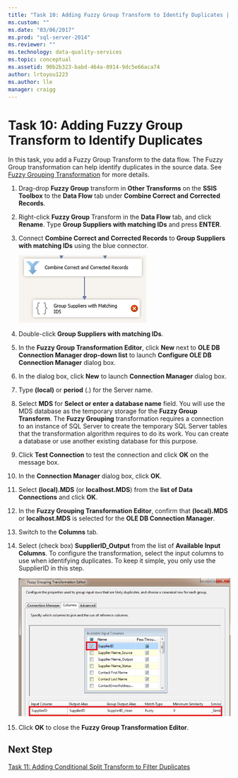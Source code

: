```yaml
---
title: "Task 10: Adding Fuzzy Group Transform to Identify Duplicates | Microsoft Docs"
ms.custom: ""
ms.date: "03/06/2017"
ms.prod: "sql-server-2014"
ms.reviewer: ""
ms.technology: data-quality-services
ms.topic: conceptual
ms.assetid: 90b2b323-babd-464a-8914-9dc5e66aca74
author: lrtoyou1223
ms.author: lle
manager: craigg
---
```

# Task 10: Adding Fuzzy Group Transform to Identify Duplicates
  In this task, you add a Fuzzy Group Transform to the data flow. The Fuzzy Group transformation can help identify duplicates in the source data. See [Fuzzy Grouping Transformation](../integration-services/data-flow/transformations/fuzzy-grouping-transformation.md) for more details.  
  
1.  Drag-drop **Fuzzy Group** transform in **Other Transforms** on the **SSIS Toolbox** to the **Data Flow** tab under **Combine Correct and Corrected Records**.  
  
2.  Right-click **Fuzzy Group** Transform in the **Data Flow** tab, and click **Rename**. Type **Group Suppliers with matching IDs** and press **ENTER**.  
  
3.  Connect **Combine Correct and Corrected Records** to **Group Suppliers with matching IDs** using the blue connector.  
  
     ![Connection to Group Suppliers with Matching IDs](../../2014/tutorials/media/et-addingfgttoidentifyduplicates-01.jpg "Connection to Group Suppliers with Matching IDs")  
  
4.  Double-click **Group Suppliers with matching IDs**.  
  
5.  In the **Fuzzy Group Transformation Editor**, click **New** next to **OLE DB Connection Manager drop-down list** to launch **Configure OLE DB Connection Manager** dialog box.  
  
6.  In the dialog box, click **New** to launch **Connection Manager** dialog box.  
  
7.  Type **(local)** or **period** (.) for the Server name.  
  
8.  Select **MDS** for **Select or enter a database name** field. You will use the MDS database as the temporary storage for the **Fuzzy Group Transform**. The **Fuzzy Grouping** transformation requires a connection to an instance of SQL Server to create the temporary SQL Server tables that the transformation algorithm requires to do its work. You can create a database or use another existing database for this purpose.  
  
9. Click **Test Connection** to test the connection and click **OK** on the message box.  
  
10. In the **Connection Manager** dialog box, click **OK**.  
  
11. Select **(local).MDS** (or **localhost.MDS**) from the **list of Data Connections** and click **OK**.  
  
12. In the **Fuzzy Grouping Transformation Editor**, confirm that **(local).MDS** or **localhost.MDS** is selected for the **OLE DB Connection Manager**.  
  
13. Switch to the **Columns** tab.  
  
14. Select (check box) **SupplierID_Output** from the list of **Available Input Columns**. To configure the transformation, select the input columns to use when identifying duplicates. To keep it simple, you only use the SupplierID in this step.  
  
     ![Fuzzy Grouping Transformation Editor](../../2014/tutorials/media/et-addingfgttoidentifyduplicates-02.jpg "Fuzzy Grouping Transformation Editor")  
  
15. Click **OK** to close the **Fuzzy Group Transformation Editor**.  
  
## Next Step  
 [Task 11: Adding Conditional Split Transform to Filter Duplicates](../../2014/tutorials/task-11-adding-conditional-split-transform-to-filter-duplicates.md)  
  
  
